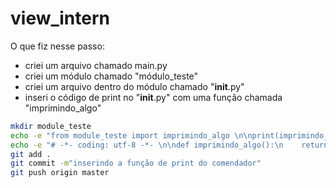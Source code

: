 # view_intern

O que fiz nesse passo:
- criei um arquivo chamado main.py
- criei um módulo chamado "módulo_teste"
- criei um arquivo dentro do módulo chamado "__init__.py"
- inseri o código de print no "__init__.py" com uma função chamada "imprimindo_algo"

```bash
mkdir module_teste
echo -e "from module_teste import imprimindo_algo \n\nprint(imprimindo_algo())" >> main.py
echo -e "# -*- coding: utf-8 -*- \n\ndef imprimindo_algo():\n    return 'Olá comendador!'" >> module_teste/__init__.py
git add .
git commit -m"inserindo a função de print do comendador"
git push origin master
```